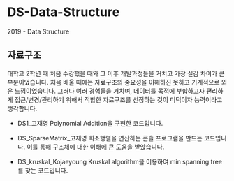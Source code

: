 # DS-Data-Structure
2019 - Data Structure

## 자료구조
대학교 2학년 때 처음 수강했을 때와 그 이후 개발과정들을 거치고 가장 실감 차이가 큰 부분이었습니다. 처음 배울 때에는 자료구조의 중요성을 이해하진 못하고 기계적으로 외운 느낌이었습니다. 그러나 여러 경험들을 거치며, 데이터를 목적에 부합하고자 편리하게 접근/변경/관리하기 위해서 적합한 자료구조를 선정하는 것이 미덕이자 능력이라고 생각합니다.

- DS1_고재영
Polynomial Addition을 구현한 코드입니다.

- DS_SparseMatrix_고재영
희소행렬을 연산하는 콘솔 프로그램을 만드는 코드입니다. 이를 통해 구조체에 대한 이해에 큰 도움을 받았습니다.

- DS_kruskal_Kojaeyoung
Kruskal algorithm을 이용하여 min spanning tree를 찾는 코드입니다.
